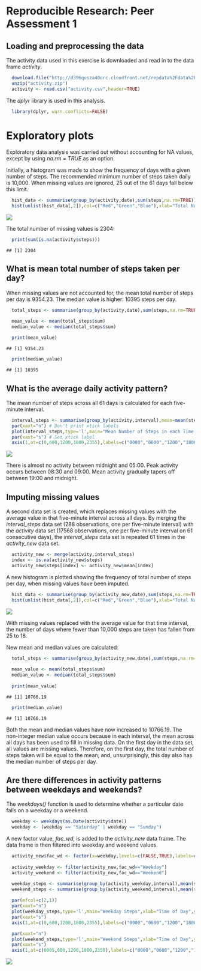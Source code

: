 # Reproducible Research: Peer Assessment 1




## Loading and preprocessing the data

The activity data used in this exercise is downloaded and read in to the data frame _activity_. 


```r
  download.file("http://d396qusza40orc.cloudfront.net/repdata%2Fdata%2Factivity.zip","activity.zip",method="auto")
  unzip("activity.zip")
  activity <- read.csv("activity.csv",header=TRUE)
```

The _dplyr_ library is used in this analysis. 


```r
  library(dplyr, warn.conflicts=FALSE)
```

# Exploratory plots

Exploratory data analysis was carried out without accounting for NA values, except by using _na.rm = TRUE_ as an option. 

Initially, a histogram was made to show the frequency of days with a given number of steps. The recommended minimum number of steps taken daily is 10,000. When missing values are ignored, 25 out of the 61 days fall below this limit. 

```r
  hist_data <- summarise(group_by(activity,date),sum(steps,na.rm=TRUE))
  hist(unlist(hist_data[,2]),col=c("Red","Green","Blue"),xlab="Total Number of Steps",ylab="Number of Days",main="Frequency of Total Number of Steps per Day")
```

![](PA1_template_files/figure-html/unnamed-chunk-4-1.png) 


The total number of missing values is 2304: 


```r
  print(sum(is.na(activity$steps)))
```

```
## [1] 2304
```

## What is mean total number of steps taken per day?

When missing values are not accounted for, the mean total number of steps per day is 9354.23. The median value is higher: 10395 steps per day. 


```r
  total_steps <- summarise(group_by(activity,date),sum(steps,na.rm=TRUE))

  mean_value <- mean(total_steps$sum)
  median_value <- median(total_steps$sum)
  
  print(mean_value)
```

```
## [1] 9354.23
```

```r
  print(median_value)
```

```
## [1] 10395
```


## What is the average daily activity pattern?

The mean number of steps across all 61 days is calculated for each five-minute interval. 


```r
  interval_steps <- summarise(group_by(activity,interval),mean=mean(steps,na.rm=TRUE))
  par(xaxt="n") # Don't print xtick labels
  plot(interval_steps,type='l',main="Mean Number of Steps in each Time Interval",xlab="Time of Day",ylab="Mean Number of Steps")
  par(xaxt="s") # Set xtick label
  axis(1,at=c(0,600,1200,1800,2355),labels=c("0000","0600","1200","1800","0000"))
```

![](PA1_template_files/figure-html/unnamed-chunk-7-1.png) 

There is almost no activity between midnight and 05:00. Peak activity occurs between 08:30 and 09:00. Mean activity gradually tapers off between 19:00 and midnight.  
## Imputing missing values

A second data set is created, which replaces missing values with the average value in that five-minute interval across all days. By merging the *interval_steps* data set (288 observations, one per five-minute interval) with the _activity_ data set (17568 observations, one per five-minute interval on 61 consecutive days), the *interval_steps* data set is repeated 61 times in the *activity_new* data set. 


```r
  activity_new <- merge(activity,interval_steps)
  index <- is.na(activity_new$steps)
  activity_new$steps[index] <- activity_new$mean[index]
```

A new histogram is plotted showing the frequency of total number of steps per day, when missing values have been imputed. 


```r
  hist_data <- summarise(group_by(activity_new,date),sum(steps,na.rm=TRUE))
  hist(unlist(hist_data[,2]),col=c("Red","Green","Blue"),xlab="Total Number of Steps",ylab="Number of Days",main="Frequency of Total Number of Steps per Day")
```

![](PA1_template_files/figure-html/unnamed-chunk-9-1.png) 

With missing values replaced with the average value for that time interval, the number of days where fewer than 10,000 steps are taken has fallen from 25 to 18. 

New mean and median values are calculated: 


```r
  total_steps <- summarise(group_by(activity_new,date),sum(steps,na.rm=TRUE))
  
  mean_value <- mean(total_steps$sum)
  median_value <- median(total_steps$sum)
  
  print(mean_value)
```

```
## [1] 10766.19
```

```r
  print(median_value)
```

```
## [1] 10766.19
```

Both the mean and median values have now increased to 10766.19. The non-integer median value occurs because in each interval, the mean across all days has been used to fill in missing data. On the first day in the data set, all values are missing values. Therefore, on the first day, the total number of steps taken will be equal to the mean; and, unsurprisingly, this day also has the median number of steps per day. 

## Are there differences in activity patterns between weekdays and weekends?

The _weekdays()_ function is used to determine whether a particular date falls on a weekday or a weekend. 


```r
  weekday <- weekdays(as.Date(activity$date))
  weekday <- (weekday == "Saturday" | weekday == "Sunday")
```

A new factor value, *fac_wd*, is added to the *activity_new* data frame. The data frame is then filtered into weekday and weekend values. 


```r
  activity_new$fac_wd <- factor(x=weekday,levels=c(FALSE,TRUE),labels=c("Weekday","Weekend"))
  
  activity_weekday <- filter(activity_new,fac_wd=="Weekday")
  activity_weekend <- filter(activity_new,fac_wd=="Weekend")
```




```r
  weekday_steps <- summarise(group_by(activity_weekday,interval),mean(steps))
  weekend_steps <- summarise(group_by(activity_weekend,interval),mean(steps))
  
  par(mfcol=c(2,1))
  par(xaxt="n")
  plot(weekday_steps,type='l',main="Weekday Steps",xlab="Time of Day",ylab="Mean Number of Steps",col="Red")
  par(xaxt="s")
  axis(1,at=c(0,600,1200,1800,2355),labels=c("0000","0600","1200","1800","0000"))

  par(xaxt="n")
  plot(weekend_steps,type='l',main="Weekend Steps",xlab="Time of Day",ylab="Mean Number of Steps")
  par(xaxt="s")
  axis(1,at=c(0005,600,1200,1800,2350),labels=c("0000","0600","1200","1800","0000"))
```

![](PA1_template_files/figure-html/unnamed-chunk-13-1.png) 
